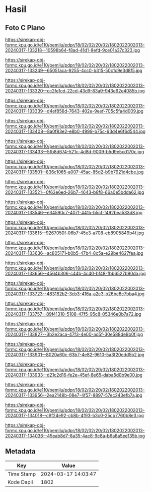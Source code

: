 # Hasil

## Foto C Plano

https://sirekap-obj-formc.kpu.go.id/e110/pemilu/pdpr/18/02/02/20/02/1802022002013-20240317-133218--10598b64-f8ad-41d1-8efd-9ce01a37c323.jpg

https://sirekap-obj-formc.kpu.go.id/e110/pemilu/pdpr/18/02/02/20/02/1802022002013-20240317-133249--65051aca-9255-4cc0-b315-50c1c9e3d8f5.jpg

https://sirekap-obj-formc.kpu.go.id/e110/pemilu/pdpr/18/02/02/20/02/1802022002013-20240317-133320--cc2fe1cd-22cd-43d9-83a9-943e92e4085b.jpg

https://sirekap-obj-formc.kpu.go.id/e110/pemilu/pdpr/18/02/02/20/02/1802022002013-20240317-133339--d4ef858d-7643-402e-9eef-705c5fa4d009.jpg

https://sirekap-obj-formc.kpu.go.id/e110/pemilu/pdpr/18/02/02/20/02/1802022002013-20240317-133408--8a0f83e2-e8b0-4999-b75c-93d4e6f6d544.jpg

https://sirekap-obj-formc.kpu.go.id/e110/pemilu/pdpr/18/02/02/20/02/1802022002013-20240317-133433--5fb8d674-521c-4d8d-9009-b5d9e5cd170c.jpg

https://sirekap-obj-formc.kpu.go.id/e110/pemilu/pdpr/18/02/02/20/02/1802022002013-20240317-133501--836c1065-a007-45ac-85d2-b9b7921d4cbe.jpg

https://sirekap-obj-formc.kpu.go.id/e110/pemilu/pdpr/18/02/02/20/02/1802022002013-20240317-133521--0f63e6ed-26b7-4643-b8f8-66a0e5bdda62.jpg

https://sirekap-obj-formc.kpu.go.id/e110/pemilu/pdpr/18/02/02/20/02/1802022002013-20240317-133546--e34590c7-407f-441b-b5cf-f492bea533d8.jpg

https://sirekap-obj-formc.kpu.go.id/e110/pemilu/pdpr/18/02/02/20/02/1802022002013-20240317-133615--9267050f-06b7-45e3-a708-eb8905849b4f.jpg

https://sirekap-obj-formc.kpu.go.id/e110/pemilu/pdpr/18/02/02/20/02/1802022002013-20240317-133636--ac805171-b0b5-47b4-8c5a-e29be4627fea.jpg

https://sirekap-obj-formc.kpu.go.id/e110/pemilu/pdpr/18/02/02/20/02/1802022002013-20240317-133656--4564b306-c44b-4c40-bf48-fbb6527b90da.jpg

https://sirekap-obj-formc.kpu.go.id/e110/pemilu/pdpr/18/02/02/20/02/1802022002013-20240317-133723--483182b2-3cb3-416a-a2c3-b26bc8c7bba4.jpg

https://sirekap-obj-formc.kpu.go.id/e110/pemilu/pdpr/18/02/02/20/02/1802022002013-20240317-133757--89f41310-5108-47f5-95c8-05346e0b7a72.jpg

https://sirekap-obj-formc.kpu.go.id/e110/pemilu/pdpr/18/02/02/20/02/1802022002013-20240317-133827--3b2e2aca-47f3-4e00-ad5f-30e588de9b0f.jpg

https://sirekap-obj-formc.kpu.go.id/e110/pemilu/pdpr/18/02/02/20/02/1802022002013-20240317-133901--8020a60c-63b7-4e82-9610-5a3f20edd5b2.jpg

https://sirekap-obj-formc.kpu.go.id/e110/pemilu/pdpr/18/02/02/20/02/1802022002013-20240317-133933--d21c2d16-fe2e-45ef-8e65-daba5d0b9e00.jpg

https://sirekap-obj-formc.kpu.go.id/e110/pemilu/pdpr/18/02/02/20/02/1802022002013-20240317-133956--2ea2148b-08e7-4f57-8897-57ec243efb7a.jpg

https://sirekap-obj-formc.kpu.go.id/e110/pemilu/pdpr/18/02/02/20/02/1802022002013-20240317-134018--c9f24e92-cb8b-4f93-b3c0-25cb7760b8e3.jpg

https://sirekap-obj-formc.kpu.go.id/e110/pemilu/pdpr/18/02/02/20/02/1802022002013-20240317-134036--45eab8d7-8a35-4ac8-9c8a-b6a8a5ee135b.jpg


## Metadata

| Key        | Value               |
| ---------- | ------------------- |
| Time Stamp | 2024-03-17 14:03:47 |
| Kode Dapil | 1802                |



